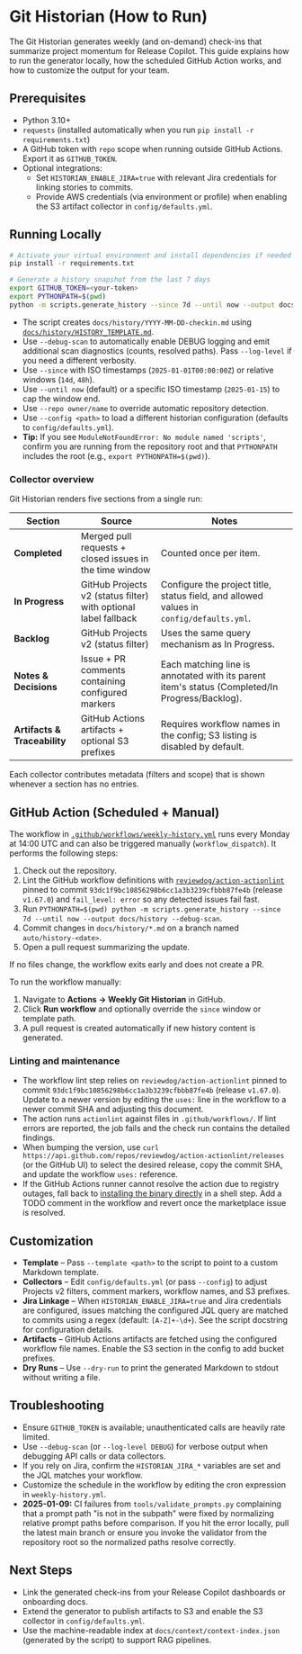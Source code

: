# Git Historian (How to Run)

The Git Historian generates weekly (and on-demand) check-ins that summarize project momentum for Release Copilot.
This guide explains how to run the generator locally, how the scheduled GitHub Action works, and how to customize the
output for your team.

## Prerequisites

* Python 3.10+
* `requests` (installed automatically when you run `pip install -r requirements.txt`)
* A GitHub token with `repo` scope when running outside GitHub Actions. Export it as `GITHUB_TOKEN`.
* Optional integrations:
  * Set `HISTORIAN_ENABLE_JIRA=true` with relevant Jira credentials for linking stories to commits.
  * Provide AWS credentials (via environment or profile) when enabling the S3 artifact collector in `config/defaults.yml`.

## Running Locally

```bash
# Activate your virtual environment and install dependencies if needed
pip install -r requirements.txt

# Generate a history snapshot from the last 7 days
export GITHUB_TOKEN=<your-token>
export PYTHONPATH=$(pwd)
python -m scripts.generate_history --since 7d --until now --output docs/history --debug-scan
```

* The script creates `docs/history/YYYY-MM-DD-checkin.md` using [`docs/history/HISTORY_TEMPLATE.md`](history/HISTORY_TEMPLATE.md).
* Use `--debug-scan` to automatically enable DEBUG logging and emit additional scan diagnostics (counts, resolved paths).
  Pass `--log-level` if you need a different verbosity.
* Use `--since` with ISO timestamps (`2025-01-01T00:00:00Z`) or relative windows (`14d`, `48h`).
* Use `--until now` (default) or a specific ISO timestamp (`2025-01-15`) to cap the window end.
* Use `--repo owner/name` to override automatic repository detection.
* Use `--config <path>` to load a different historian configuration (defaults to `config/defaults.yml`).
* **Tip:** If you see `ModuleNotFoundError: No module named 'scripts'`, confirm you are running from the repository root and that `PYTHONPATH` includes the root (e.g., `export PYTHONPATH=$(pwd)`).

### Collector overview

Git Historian renders five sections from a single run:

| Section | Source | Notes |
| --- | --- | --- |
| **Completed** | Merged pull requests + closed issues in the time window | Counted once per item. |
| **In Progress** | GitHub Projects v2 (status filter) with optional label fallback | Configure the project title, status field, and allowed values in `config/defaults.yml`. |
| **Backlog** | GitHub Projects v2 (status filter) | Uses the same query mechanism as In Progress. |
| **Notes & Decisions** | Issue + PR comments containing configured markers | Each matching line is annotated with its parent item's status (Completed/In Progress/Backlog). |
| **Artifacts & Traceability** | GitHub Actions artifacts + optional S3 prefixes | Requires workflow names in the config; S3 listing is disabled by default. |

Each collector contributes metadata (filters and scope) that is shown whenever a section has no entries.

## GitHub Action (Scheduled + Manual)

The workflow in [`.github/workflows/weekly-history.yml`](../.github/workflows/weekly-history.yml) runs every Monday at 14:00 UTC
and can also be triggered manually (`workflow_dispatch`). It performs the following steps:

1. Check out the repository.
2. Lint the GitHub workflow definitions with [`reviewdog/action-actionlint`](https://github.com/reviewdog/action-actionlint)
   pinned to commit `93dc1f9bc10856298b6cc1a3b3239cfbbb87fe4b` (release `v1.67.0`) and `fail_level: error`
   so any detected issues fail fast.
3. Run `PYTHONPATH=$(pwd) python -m scripts.generate_history --since 7d --until now --output docs/history --debug-scan`.
4. Commit changes in `docs/history/*.md` on a branch named `auto/history-<date>`.
5. Open a pull request summarizing the update.

If no files change, the workflow exits early and does not create a PR.

To run the workflow manually:

1. Navigate to **Actions → Weekly Git Historian** in GitHub.
2. Click **Run workflow** and optionally override the `since` window or template path.
3. A pull request is created automatically if new history content is generated.

### Linting and maintenance

* The workflow lint step relies on `reviewdog/action-actionlint` pinned to commit
  `93dc1f9bc10856298b6cc1a3b3239cfbbb87fe4b` (release `v1.67.0`). Update to a newer
  version by editing the `uses:` line in the workflow to a newer commit SHA and adjusting
  this document.
* The action runs `actionlint` against files in `.github/workflows/`. If lint errors are
  reported, the job fails and the check run contains the detailed findings.
* When bumping the version, use `curl https://api.github.com/repos/reviewdog/action-actionlint/releases`
  (or the GitHub UI) to select the desired release, copy the commit SHA, and update the
  workflow `uses:` reference.
* If the GitHub Actions runner cannot resolve the action due to registry outages, fall back
  to [installing the binary directly](https://github.com/rhysd/actionlint#download) in a shell
  step. Add a TODO comment in the workflow and revert once the marketplace issue is resolved.

## Customization

* **Template** – Pass `--template <path>` to the script to point to a custom Markdown template.
* **Collectors** – Edit `config/defaults.yml` (or pass `--config`) to adjust Projects v2 filters, comment markers, workflow names, and S3 prefixes.
* **Jira Linkage** – When `HISTORIAN_ENABLE_JIRA=true` and Jira credentials are configured, issues matching the configured
  JQL query are matched to commits using a regex (default: `[A-Z]+-\d+`). See the script docstring for configuration details.
* **Artifacts** – GitHub Actions artifacts are fetched using the configured workflow file names. Enable the S3 section in the config to add bucket prefixes.
* **Dry Runs** – Use `--dry-run` to print the generated Markdown to stdout without writing a file.

## Troubleshooting

* Ensure `GITHUB_TOKEN` is available; unauthenticated calls are heavily rate limited.
* Use `--debug-scan` (or `--log-level DEBUG`) for verbose output when debugging API calls or data collectors.
* If you rely on Jira, confirm the `HISTORIAN_JIRA_*` variables are set and the JQL matches your workflow.
* Customize the schedule in the workflow by editing the cron expression in `weekly-history.yml`.
* **2025-01-09:** CI failures from `tools/validate_prompts.py` complaining that a prompt path "is not in the subpath" were
  fixed by normalizing relative prompt paths before comparison. If you hit the error locally, pull the latest main branch or
  ensure you invoke the validator from the repository root so the normalized paths resolve correctly.

## Next Steps

* Link the generated check-ins from your Release Copilot dashboards or onboarding docs.
* Extend the generator to publish artifacts to S3 and enable the S3 collector in `config/defaults.yml`.
* Use the machine-readable index at `docs/context/context-index.json` (generated by the script) to support RAG pipelines.
